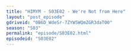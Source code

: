 ```yaml
---
title: "HIMYM - S03E02 - We're Not from Here"
layout: "post_episode"
gdriveid: "0B6D_WdeSr-7ZYW5WQmZGR3daT00"
season: "S03"
permalink: "episode/S03E02.html"
episodeid: "S03E02"
---
```

